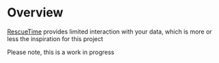 Overview
========
[RescueTime](https://www.rescuetime.com) provides limited interaction with your data, which is more or less the inspiration for this project

Please note, this is a work in progress
